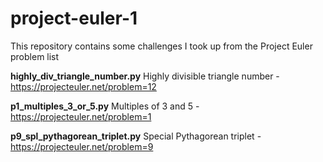 # project-euler-1
 This repository contains some challenges I took up from the Project Euler problem list

**highly_div_triangle_number.py**
Highly divisible triangle number -https://projecteuler.net/problem=12

**p1_multiples_3_or_5.py**
Multiples of 3 and 5 - https://projecteuler.net/problem=1

**p9_spl_pythagorean_triplet.py**
Special Pythagorean triplet - https://projecteuler.net/problem=9
